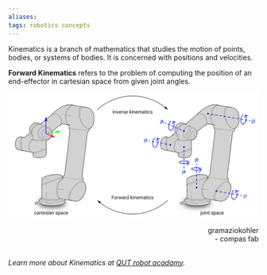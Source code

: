 ```yaml
---
aliases: 
tags: robotics concepts
---
```



Kinematics is a branch of mathematics that studies the motion of points, bodies, or systems of bodies. It is concerned with positions and velocities. 

**Forward Kinematics** refers to the problem of computing the position of an end-effector in cartesian space from given joint angles. 

![Forward Kinematics](assets/media/forward_and_inverse_kinematics.jpg)

<div style="text-align: right"> gramaziokohler <br> - compas fab </div>
<br>

*Learn more about Kinematics at [QUT robot acadamy](https://robotacademy.net.au/masterclass/robotic-arms-and-forward-kinematics/?lesson=278).*
